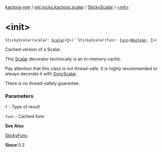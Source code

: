 [kactoos-jvm](../../index.md) / [nnl.rocks.kactoos.scalar](../index.md) / [StickyScalar](index.md) / [&lt;init&gt;](./-init-.md)

# &lt;init&gt;

`StickyScalar(scalar: `[`Scalar`](../../nnl.rocks.kactoos/-scalar/index.md)`<`[`T`](index.md#T)`>)``StickyScalar(func: `[`Func`](../../nnl.rocks.kactoos/-func/index.md)`<`[`Boolean`](https://kotlinlang.org/api/latest/jvm/stdlib/kotlin/-boolean/index.html)`, `[`T`](index.md#T)`>)`

Cached version of a Scalar.

This [Scalar](../../nnl.rocks.kactoos/-scalar/index.md) decorator technically is an in-memory
cache.

Pay attention that this class is not thread-safe. It is highly
recommended to always decorate it with [SyncScalar](../-sync-scalar/index.md).

There is no thread-safety guarantee.

### Parameters

`T` - Type of result

`func` - Cached func

**See Also**

[StickyFunc](../../nnl.rocks.kactoos.func/-sticky-func/index.md)

**Since**
0.3

